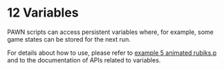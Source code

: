 # 12 Variables

PAWN scripts can access persistent variables where, for example, some game states can be stored for the next run. 

For details about how to use, please refer to [example 5 animated rubiks.p](http://isle.princip.cz/download/futurocube/sdk_examples/example_5_animated_rubiks.p) and to the documentation of APIs related to variables.



